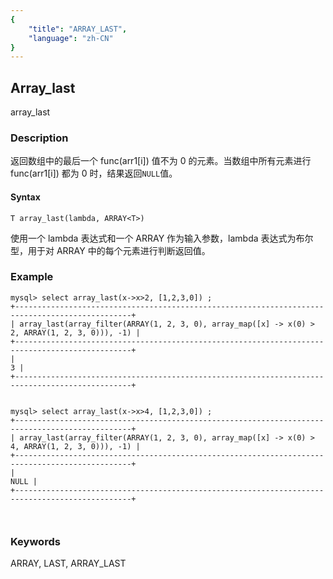 ```yaml
---
{
    "title": "ARRAY_LAST",
    "language": "zh-CN"
}
---
```


<!-- 
Licensed to the Apache Software Foundation (ASF) under one
or more contributor license agreements.  See the NOTICE file
distributed with this work for additional information
regarding copyright ownership.  The ASF licenses this file
to you under the Apache License, Version 2.0 (the
"License"); you may not use this file except in compliance
with the License.  You may obtain a copy of the License at

  http://www.apache.org/licenses/LICENSE-2.0

Unless required by applicable law or agreed to in writing,
software distributed under the License is distributed on an
"AS IS" BASIS, WITHOUT WARRANTIES OR CONDITIONS OF ANY
KIND, either express or implied.  See the License for the
specific language governing permissions and limitations
under the License.
-->

## Array_last

array_last

### Description
返回数组中的最后一个 func(arr1[i]) 值不为 0 的元素。当数组中所有元素进行 func(arr1[i]) 都为 0 时，结果返回`NULL`值。

#### Syntax

```
T array_last(lambda, ARRAY<T>)
```

使用一个 lambda 表达式和一个 ARRAY 作为输入参数，lambda 表达式为布尔型，用于对 ARRAY 中的每个元素进行判断返回值。

### Example

```
mysql> select array_last(x->x>2, [1,2,3,0]) ;
+------------------------------------------------------------------------------------------------+
| array_last(array_filter(ARRAY(1, 2, 3, 0), array_map([x] -> x(0) > 2, ARRAY(1, 2, 3, 0))), -1) |
+------------------------------------------------------------------------------------------------+
|                                                                                              3 |
+------------------------------------------------------------------------------------------------+


mysql> select array_last(x->x>4, [1,2,3,0]) ; 
+------------------------------------------------------------------------------------------------+
| array_last(array_filter(ARRAY(1, 2, 3, 0), array_map([x] -> x(0) > 4, ARRAY(1, 2, 3, 0))), -1) |
+------------------------------------------------------------------------------------------------+
|                                                                                           NULL |
+------------------------------------------------------------------------------------------------+



```

### Keywords

ARRAY, LAST, ARRAY_LAST
